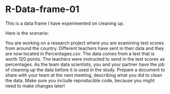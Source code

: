 # R-Data-frame-01
This is a data frame I have experimented on cleaning up.

Here is the scenario:

You are working on a research project where you are examining test scores from around the country. Different teachers have sent in their data and they are now located in Percentages.csv. The data comes from a test that is worth 120 points. The teachers were instructed to send in the test scores as percentages. As the team data scientists, you and your partner have the job of cleaning up the data before it is used in the study. Prepare a document to share with your team at the next meeting, describing what you did to clean the data. Make sure you include reproducible code, because you might need to make changes later!

